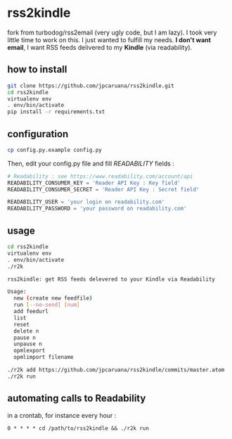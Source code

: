 # rss2kindle

fork from turbodog/rss2email (very ugly code, but I am lazy). I took very little time to work on this. I just wanted to fulfill my needs.
**I don't want email**, I want RSS feeds delivered to my **Kindle** (via readability).

## how to install
````bash
git clone https://github.com/jpcaruana/rss2kindle.git
cd rss2kindle
virtualenv env
. env/bin/activate
pip install -r requirements.txt
````

## configuration
````bash
cp config.py.example config.py
````

Then, edit your config.py file and fill *READABILITY* fields :
````python
# Readability : see https://www.readability.com/account/api
READABILITY_CONSUMER_KEY = 'Reader API Key : Key field'
READABILITY_CONSUMER_SECRET = 'Reader API Key : Secret field'

READABILITY_USER = 'your login on readability.com'
READABILITY_PASSWORD = 'your password on readability.com'
````

## usage
````bash
cd rss2kindle
virtualenv env
. env/bin/activate
./r2k

rss2kindle: get RSS feeds delevered to your Kindle via Readability

Usage:
  new (create new feedfile)
  run [--no-send] [num]
  add feedurl
  list
  reset
  delete n
  pause n
  unpause n
  opmlexport
  opmlimport filename
````

````bash
./r2k add https://github.com/jpcaruana/rss2kindle/commits/master.atom
./r2k run
````

## automating calls to Readability
in a crontab, for instance every hour :
````
0 * * * * cd /path/to/rss2kindle && ./r2k run
````
